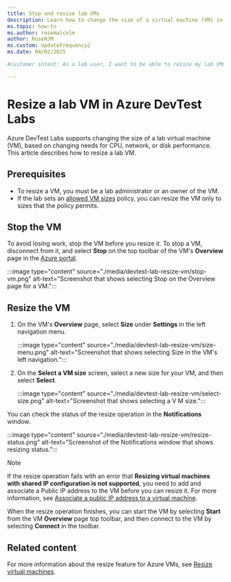 ```yaml
---
title: Stop and resize lab VMs
description: Learn how to change the size of a virtual machine (VM) in Azure DevTest Labs based on changing needs for CPU, network, or disk performance.
ms.topic: how-to
ms.author: rosemalcolm
author: RoseHJM
ms.custom: UpdateFrequency2
ms.date: 04/02/2025

#customer intent: As a lab user, I want to be able to resize my lab VMs so that I can respond to changing needs for CPU, network, or disk performance.

---
```


# Resize a lab VM in Azure DevTest Labs

Azure DevTest Labs supports changing the size of a lab virtual machine (VM), based on changing needs for CPU, network, or disk performance. This article describes how to resize a lab VM.

## Prerequisites

- To resize a VM, you must be a lab administrator or an owner of the VM.
- If the lab sets an [allowed VM sizes](devtest-lab-set-lab-policy.md#set-allowed-virtual-machine-sizes) policy, you can resize the VM only to sizes that the policy permits.

## Stop the VM

To avoid losing work, stop the VM before you resize it. To stop a VM, disconnect from it, and select **Stop** on the top toolbar of the VM's **Overview** page in the [Azure portal](https://go.microsoft.com/fwlink/p/?LinkID=525040).

:::image type="content" source="./media/devtest-lab-resize-vm/stop-vm.png" alt-text="Screenshot that shows selecting Stop on the Overview page for a VM.":::

## Resize the VM

1. On the VM's **Overview** page, select **Size** under **Settings** in the left navigation menu.

   :::image type="content" source="./media/devtest-lab-resize-vm/size-menu.png" alt-text="Screenshot that shows selecting Size in the VM's left navigation.":::

1. On the **Select a VM size** screen, select a new size for your VM, and then select **Select**.

   :::image type="content" source="./media/devtest-lab-resize-vm/select-size.png" alt-text="Screenshot that shows selecting a V M size.":::

You can check the status of the resize operation in the **Notifications** window.

:::image type="content" source="./media/devtest-lab-resize-vm/resize-status.png" alt-text="Screenshot of the Notifications window that shows resizing status.":::

>[!NOTE]
>If the resize operation fails with an error that **Resizing virtual machines with shared IP configuration is not supported**, you need to add and associate a Public IP address to the VM before you can resize it. For more information, see [Associate a public IP address to a virtual machine](/azure/virtual-network/ip-services/associate-public-ip-address-vm).

When the resize operation finishes, you can start the VM by selecting **Start** from the VM **Overview** page top toolbar, and then connect to the VM by selecting **Connect** in the toolbar.

## Related content

For more information about the resize feature for Azure VMs, see [Resize virtual machines](https://azure.microsoft.com/blog/resize-virtual-machines/).

